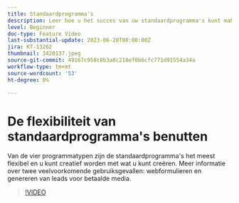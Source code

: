 ```yaml
---
title: Standaardprogramma's
description: Leer hoe u het succes van uw standaardprogramma's kunt maken en meten.
level: Beginner
doc-type: Feature Video
last-substantial-update: 2023-06-28T00:00:00Z
jira: KT-13262
thumbnail: 3420137.jpeg
source-git-commit: 49167c958c8b3a0c218ef0b6cfc771d91554a34a
workflow-type: tm+mt
source-wordcount: '53'
ht-degree: 0%

---
```



# De flexibiliteit van standaardprogramma&#39;s benutten


Van de vier programmatypen zijn de standaardprogramma&#39;s het meest flexibel en u kunt creatief worden met wat u kunt creëren.
Meer informatie over twee veelvoorkomende gebruiksgevallen: webformulieren en genereren van leads voor betaalde media.

>[!VIDEO](https://video.tv.adobe.com/v/3420137?learn=on)

